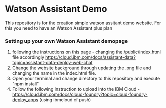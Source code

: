 # Watson Assistant Demo

This repository is for the creation simple watson assitant demo website. For this you need to have an Watson Assistant plus plan

### Setting up your own Watson Assistant demopage

1) following the instructions on this page - changing the /public/index.html file accordingly https://cloud.ibm.com/docs/assistant-data?topic=assistant-data-deploy-web-chat
2) Change the website background through updating the .png file and changing the name in the index.html file.
3) Open your terminal and change directory to this repository and execute "npm install"
4) Follow the following instruction to upload into the IBM Cloud - https://cloud.ibm.com/docs/cloud-foundry?topic=cloud-foundry-deploy_apps  (using ibmcloud cf push)
